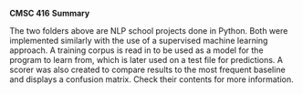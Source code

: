 ****CMSC 416****
**Summary**

The two folders above are NLP school projects done in Python. Both were implemented similarly with the use of a supervised machine learning approach. A training corpus is read in to be used as a model for the program to learn from, which is later used on a test file for predictions. A scorer was also created to compare results to the most frequent baseline and displays a confusion matrix. Check their contents for more information. 
